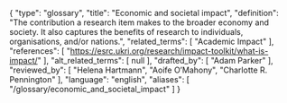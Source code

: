 {
    "type": "glossary",
    "title": "Economic and societal impact",
    "definition": "The contribution a research item makes to the broader economy and society. It also captures the benefits of research to individuals, organisations, and/or nations.",
    "related_terms": [
        "Academic Impact"
    ],
    "references": [
        "https://esrc.ukri.org/research/impact-toolkit/what-is-impact/"
    ],
    "alt_related_terms": [
        null
    ],
    "drafted_by": [
        "Adam Parker"
    ],
    "reviewed_by": [
        "Helena Hartmann",
        "Aoife O’Mahony",
        "Charlotte R. Pennington"
    ],
    "language": "english",
    "aliases": [
        "/glossary/economic_and_societal_impact"
    ]
}